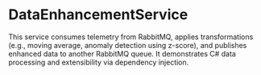# DataEnhancementService
This service consumes telemetry from RabbitMQ, applies transformations (e.g., moving average, anomaly detection using z-score), and publishes enhanced data to another RabbitMQ queue. 
It demonstrates C# data processing and extensibility via dependency injection.
